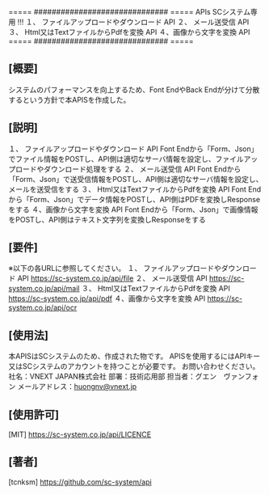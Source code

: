 ===== ############################## =====
APIs SCシステム専用 !!!
１、 ファイルアップロードやダウンロード API
２、 メール送受信 API
３、 Html又はTextファイルからPdfを変換 API
４、画像から文字を変換 API
===== ############################## =====

## [概要]
システムのパフォーマンスを向上するため、Font EndやBack Endが分けて分散するという方針で本APISを作成した。

## [説明]
１、 ファイルアップロードやダウンロード API
Font Endから「Form、Json」でファイル情報をPOSTし、API側は適切なサーバ情報を設定し、ファイルアップロードやダウンロード処理をする
２、 メール送受信 API
Font Endから「Form、Json」で送受信情報をPOSTし、API側は適切なサーバ情報を設定し、メールを送受信をする
３、 Html又はTextファイルからPdfを変換 API
Font Endから「Form、Json」でデータ情報をPOSTし、API側はPDFを変換しResponseをする
４、画像から文字を変換 API
Font Endから「Form、Json」で画像情報をPOSTし、API側はテキスト文字列を変換しResponseをする

## [要件]
※以下の各URLに参照してください。
１、 ファイルアップロードやダウンロード API
https://sc-system.co.jp/api/file
２、 メール送受信 API
https://sc-system.co.jp/api/mail
３、 Html又はTextファイルからPdfを変換 API
https://sc-system.co.jp/api/pdf
４、画像から文字を変換 API
https://sc-system.co.jp/api/ocr

## [使用法]
本APISはSCシステムのため、作成された物です。
APISを使用するにはAPIキー又はSCシステムのアカウントを持つことが必要です。
お問い合わせください。
社名：VNEXT JAPAN株式会社
部署：技術応用部
担当者：グエン　ヴァンフォン
メールアドレス：huongnv@vnext.jp

## [使用許可]
[MIT]
https://sc-system.co.jp/api/LICENCE

## [著者]
[tcnksm]
https://github.com/sc-system/api
